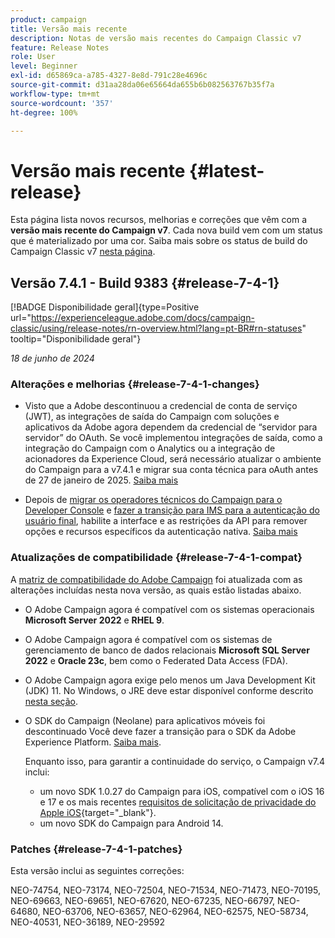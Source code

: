 ```yaml
---
product: campaign
title: Versão mais recente
description: Notas de versão mais recentes do Campaign Classic v7
feature: Release Notes
role: User
level: Beginner
exl-id: d65869ca-a785-4327-8e8d-791c28e4696c
source-git-commit: d31aa28da06e65664da655b6b082563767b35f7a
workflow-type: tm+mt
source-wordcount: '357'
ht-degree: 100%

---
```


# Versão mais recente {#latest-release}

Esta página lista novos recursos, melhorias e correções que vêm com a **versão mais recente do Campaign v7**. Cada nova build vem com um status que é materializado por uma cor. Saiba mais sobre os status de build do Campaign Classic v7 [nesta página](rn-overview.md).

## Versão 7.4.1 - Build 9383 {#release-7-4-1}

[!BADGE Disponibilidade geral]{type=Positive url="https://experienceleague.adobe.com/docs/campaign-classic/using/release-notes/rn-overview.html?lang=pt-BR#rn-statuses" tooltip="Disponibilidade geral"}

_18 de junho de 2024_

### Alterações e melhorias {#release-7-4-1-changes}

* Visto que a Adobe descontinuou a credencial de conta de serviço (JWT), as integrações de saída do Campaign com soluções e aplicativos da Adobe agora dependem da credencial de “servidor para servidor” do OAuth. Se você implementou integrações de saída, como a integração do Campaign com o Analytics ou a integração de acionadores da Experience Cloud, será necessário atualizar o ambiente do Campaign para a v7.4.1 e migrar sua conta técnica para oAuth antes de 27 de janeiro de 2025. [Saiba mais](../../integrations/using/oauth-technical-account.md)

* Depois de [migrar os operadores técnicos do Campaign para o Developer Console](../../technotes/using/ims-migration.md) e [fazer a transição para IMS para a autenticação do usuário final](../../technotes/using/migrate-users-to-ims.md), habilite a interface e as restrições da API para remover opções e recursos específicos da autenticação nativa. [Saiba mais](../../technotes/using/impact-ims-migration.md)



### Atualizações de compatibilidade {#release-7-4-1-compat}

A [matriz de compatibilidade do Adobe Campaign](compatibility-matrix.md) foi atualizada com as alterações incluídas nesta nova versão, as quais estão listadas abaixo.

* O Adobe Campaign agora é compatível com os sistemas operacionais **Microsoft Server 2022** e **RHEL 9**.

* O Adobe Campaign agora é compatível com os sistemas de gerenciamento de banco de dados relacionais **Microsoft SQL Server 2022** e **Oracle 23c**, bem como o Federated Data Access (FDA).

* O Adobe Campaign agora exige pelo menos um Java Development Kit (JDK) 11. No Windows, o JRE deve estar disponível conforme descrito [nesta seção](../../installation/using/application-server.md#jdk).

* O SDK do Campaign (Neolane) para aplicativos móveis foi descontinuado Você deve fazer a transição para o SDK da Adobe Experience Platform. [Saiba mais](deprecated-features.md).

  Enquanto isso, para garantir a continuidade do serviço, o Campaign v7.4 inclui:

   * um novo SDK 1.0.27 do Campaign para iOS, compatível com o iOS 16 e 17 e os mais recentes [requisitos de solicitação de privacidade do Apple iOS](https://developer.apple.com/news/?id=r1henawx){target="_blank"}.
   * um novo SDK do Campaign para Android 14.


### Patches {#release-7-4-1-patches}

Esta versão inclui as seguintes correções:

NEO-74754, NEO-73174, NEO-72504, NEO-71534, NEO-71473, NEO-70195, NEO-69663, NEO-69651, NEO-67620, NEO-67235, NEO-66797, NEO-64680, NEO-63706, NEO-63657, NEO-62964, NEO-62575, NEO-58734, NEO-40531, NEO-36189, NEO-29592

